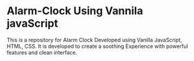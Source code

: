 # Alarm-Clock Using Vannila javaScript
This is a repository for Alarm Clock Developed using Vanilla JavaScript, HTML, CSS.
It is developed to create a soothing Experience with powerful features and clean interface.
